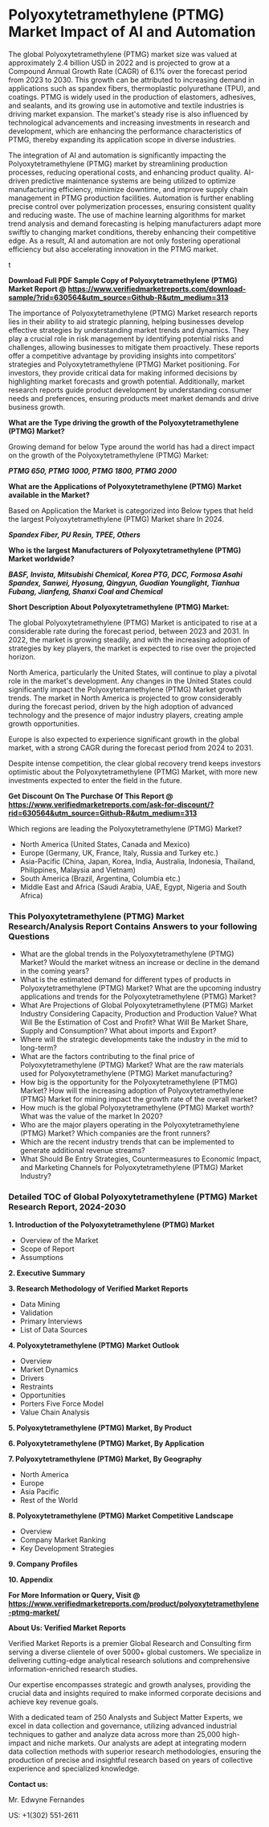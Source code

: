 <meta name="title" content="Global Polyoxytetramethylene (PTMG) Market Impact of AI and Automation"><meta name="description" content="The global Polyoxytetramethylene (PTMG) market size was valued at approximately 2.4 billion USD in 2022 and is projected to grow at a Compound Annual Growth Rate (CAGR"><meta name="title" content="Polyoxytetramethylene (PTMG) Market Size, Share, Scope, Trends, Growth, Opportunities, Analysis, Forecast"><h1>Polyoxytetramethylene (PTMG) Market Impact of AI and Automation</h1><p>The global Polyoxytetramethylene (PTMG) market size was valued at approximately 2.4 billion USD in 2022 and is projected to grow at a Compound Annual Growth Rate (CAGR) of 6.1% over the forecast period from 2023 to 2030. This growth can be attributed to increasing demand in applications such as spandex fibers, thermoplastic polyurethane (TPU), and coatings. PTMG is widely used in the production of elastomers, adhesives, and sealants, and its growing use in automotive and textile industries is driving market expansion. The market's steady rise is also influenced by technological advancements and increasing investments in research and development, which are enhancing the performance characteristics of PTMG, thereby expanding its application scope in diverse industries.</p><p>The integration of AI and automation is significantly impacting the Polyoxytetramethylene (PTMG) market by streamlining production processes, reducing operational costs, and enhancing product quality. AI-driven predictive maintenance systems are being utilized to optimize manufacturing efficiency, minimize downtime, and improve supply chain management in PTMG production facilities. Automation is further enabling precise control over polymerization processes, ensuring consistent quality and reducing waste. The use of machine learning algorithms for market trend analysis and demand forecasting is helping manufacturers adapt more swiftly to changing market conditions, thereby enhancing their competitive edge. As a result, AI and automation are not only fostering operational efficiency but also accelerating innovation in the PTMG market.</p>t</p><p id="" class=""><strong>Download Full PDF Sample Copy of Polyoxytetramethylene (PTMG) Market Report @ <a href="https://www.verifiedmarketreports.com/download-sample/?rid=630564&utm_source=Github-R&utm_medium=313" target="_blank">https://www.verifiedmarketreports.com/download-sample/?rid=630564&utm_source=Github-R&utm_medium=313</a></strong></p><p>The importance of&nbsp;Polyoxytetramethylene (PTMG) Market research reports lies in their ability to aid strategic planning, helping businesses develop effective strategies by understanding market trends and dynamics. They play a crucial role in risk management by identifying potential risks and challenges, allowing businesses to mitigate them proactively. These reports offer a competitive advantage by providing insights into competitors' strategies and Polyoxytetramethylene (PTMG) Market positioning. For investors, they provide critical data for making informed decisions by highlighting market forecasts and growth potential. Additionally, market research reports guide product development by understanding consumer needs and preferences, ensuring products meet market demands and drive business growth.</p><p><strong>What are the&nbsp;Type driving the growth of the Polyoxytetramethylene (PTMG) Market?</strong></p><p id="" class="">Growing demand for below Type around the world has had a direct impact on the growth of the Polyoxytetramethylene (PTMG) Market:</p><em><strong> PTMG 650, PTMG 1000, PTMG 1800, PTMG 2000</strong></em></p><strong>What are the&nbsp;Applications&nbsp;of Polyoxytetramethylene (PTMG) Market available in the Market?</strong></p><p id="" class="">Based on Application the Market is categorized into Below types that held the largest Polyoxytetramethylene (PTMG) Market share In 2024.</p><em><strong> Spandex Fiber, PU Resin, TPEE, Others</strong></em></p><strong>Who is the largest Manufacturers of Polyoxytetramethylene (PTMG) Market worldwide?</strong></p><p><em><strong> BASF, Invista, Mitsubishi Chemical, Korea PTG, DCC, Formosa Asahi Spandex, Sanwei, Hyosung, Qingyun, Guodian Younglight, Tianhua Fubang, Jianfeng, Shanxi Coal and Chemical</strong></em></p><p id="" class=""><strong>Short Description About Polyoxytetramethylene (PTMG) Market:</strong></p><p>The global Polyoxytetramethylene (PTMG) Market is anticipated to rise at a considerable rate during the forecast period, between 2023 and 2031. In 2022, the market is growing steadily, and with the increasing adoption of strategies by key players, the market is expected to rise over the projected horizon.</p><p>North America, particularly the United States, will continue to play a pivotal role in the market's development. Any changes in the United States could significantly impact the Polyoxytetramethylene (PTMG) Market growth trends. The market in North America is projected to grow considerably during the forecast period, driven by the high adoption of advanced technology and the presence of major industry players, creating ample growth opportunities.</p><p>Europe is also expected to experience significant growth in the global market, with a strong CAGR during the forecast period from 2024 to 2031.</p><p>Despite intense competition, the clear global recovery trend keeps investors optimistic about the Polyoxytetramethylene (PTMG) Market, with more new investments expected to enter the field in the future.</p><p id="" class=""><strong>Get Discount On The Purchase Of This Report @ <a href="https://www.verifiedmarketreports.com/ask-for-discount/?rid=630564&utm_source=Github-R&utm_medium=313" target="_blank">https://www.verifiedmarketreports.com/ask-for-discount/?rid=630564&utm_source=Github-R&utm_medium=313</a></strong></p>Which regions are leading the Polyoxytetramethylene (PTMG) Market?</p><ul><li>North America (United States, Canada and Mexico)</li><li>Europe (Germany, UK, France, Italy, Russia and Turkey etc.)</li><li>Asia-Pacific (China, Japan, Korea, India, Australia, Indonesia, Thailand, Philippines, Malaysia and Vietnam)</li><li>South America (Brazil, Argentina, Columbia etc.)</li><li>Middle East and Africa (Saudi Arabia, UAE, Egypt, Nigeria and South Africa)</li></ul><h3 id="" class="">This Polyoxytetramethylene (PTMG) Market Research/Analysis Report Contains Answers to your following Questions</h3><ul><li>What are the global trends in the Polyoxytetramethylene (PTMG) Market? Would the market witness an increase or decline in the demand in the coming years?</li><li>What is the estimated demand for different types of products in Polyoxytetramethylene (PTMG) Market? What are the upcoming industry applications and trends for the Polyoxytetramethylene (PTMG) Market?</li><li>What Are Projections of Global Polyoxytetramethylene (PTMG) Market Industry Considering Capacity, Production and Production Value? What Will Be the Estimation of Cost and Profit? What Will Be Market Share, Supply and Consumption? What about imports and Export?</li><li>Where will the strategic developments take the industry in the mid to long-term?</li><li>What are the factors contributing to the final price of Polyoxytetramethylene (PTMG) Market? What are the raw materials used for Polyoxytetramethylene (PTMG) Market manufacturing?</li><li>How big is the opportunity for the Polyoxytetramethylene (PTMG) Market? How will the increasing adoption of Polyoxytetramethylene (PTMG) Market for mining impact the growth rate of the overall market?</li><li>How much is the global Polyoxytetramethylene (PTMG) Market worth? What was the value of the market In 2020?</li><li>Who are the major players operating in the Polyoxytetramethylene (PTMG) Market? Which companies are the front runners?</li><li>Which are the recent industry trends that can be implemented to generate additional revenue streams?</li><li>What Should Be Entry Strategies, Countermeasures to Economic Impact, and Marketing Channels for Polyoxytetramethylene (PTMG) Market Industry?</li></ul><h3 id="" class="">Detailed TOC of Global Polyoxytetramethylene (PTMG) Market Research Report, 2024-2030</h3><p id="" class=""><strong>1. Introduction of the Polyoxytetramethylene (PTMG) Market</strong></p><ul><li>Overview of the Market</li><li>Scope of Report</li><li>Assumptions</li></ul><p id="" class=""><strong>2. Executive Summary</strong></p><p id="" class=""><strong>3. Research Methodology of Verified Market Reports</strong></p><ul><li>Data Mining</li><li>Validation</li><li>Primary Interviews</li><li>List of Data Sources</li></ul><p id="" class=""><strong>4. Polyoxytetramethylene (PTMG) Market Outlook</strong></p><ul><li>Overview</li><li>Market Dynamics</li><li>Drivers</li><li>Restraints</li><li>Opportunities</li><li>Porters Five Force Model</li><li>Value Chain Analysis</li></ul><p id="" class=""><strong>5. Polyoxytetramethylene (PTMG) Market, By Product</strong></p><p id="" class=""><strong>6. Polyoxytetramethylene (PTMG) Market, By Application</strong></p><p id="" class=""><strong>7. Polyoxytetramethylene (PTMG) Market, By Geography</strong></p><ul><li>North America</li><li>Europe</li><li>Asia Pacific</li><li>Rest of the World</li></ul><p id="" class=""><strong>8. Polyoxytetramethylene (PTMG) Market Competitive Landscape</strong></p><ul><li>Overview</li><li>Company Market Ranking</li><li>Key Development Strategies</li></ul><p id="" class=""><strong>9. Company Profiles</strong></p><p id="" class=""><strong>10. Appendix</strong></p><p id="" class=""><strong>For More Information or Query, Visit @ <a href="https://www.verifiedmarketreports.com/product/polyoxytetramethylene-ptmg-market/" target="_blank">https://www.verifiedmarketreports.com/product/polyoxytetramethylene-ptmg-market/</a></strong></p><p id="" class=""><strong>About Us: Verified Market Reports</strong></p><p id="" class="">Verified Market Reports is a premier Global Research and Consulting firm serving a diverse clientele of over 5000+ global customers. We specialize in delivering cutting-edge analytical research solutions and comprehensive information-enriched research studies.</p><p id="" class="">Our expertise encompasses strategic and growth analyses, providing the crucial data and insights required to make informed corporate decisions and achieve key revenue goals.</p><p id="" class="">With a dedicated team of 250 Analysts and Subject Matter Experts, we excel in data collection and governance, utilizing advanced industrial techniques to gather and analyze data across more than 25,000 high-impact and niche markets. Our analysts are adept at integrating modern data collection methods with superior research methodologies, ensuring the production of precise and insightful research based on years of collective experience and specialized knowledge.</p><p id="" class=""><strong>Contact us:</strong></p><p id="" class="">Mr. Edwyne Fernandes</p><p id="" class="">US: +1(302) 551-2611</p>
